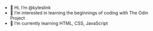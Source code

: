- 👋 Hi, I’m @kyleslink
- 👀 I’m interested in learning the beginnings of coding with The Odin Project
- 🌱 I’m currently learning HTML, CSS, JavaScript

<!---
kyleslink/kyleslink is a ✨ special ✨ repository because its `README.md` (this file) appears on your GitHub profile.
You can click the Preview link to take a look at your changes.
--->
